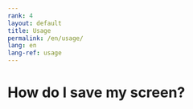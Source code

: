```yaml
---
rank: 4
layout: default
title: Usage
permalink: /en/usage/
lang: en
lang-ref: usage
---
```


# How do I save my screen?


